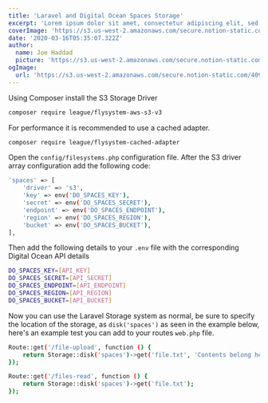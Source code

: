 ```yaml
---
title: 'Laravel and Digital Ocean Spaces Storage'
excerpt: 'Lorem ipsum dolor sit amet, consectetur adipiscing elit, sed do eiusmod tempor incididunt ut labore et dolore magna aliqua. Praesent elementum facilisis leo vel fringilla est ullamcorper eget. At imperdiet dui accumsan sit amet nulla facilities morbi tempus.'
coverImage: 'https://s3.us-west-2.amazonaws.com/secure.notion-static.com/4099f5bd-ac53-4a90-bdc6-2e6fda7d907d/Untitled.png?X-Amz-Algorithm=AWS4-HMAC-SHA256&X-Amz-Credential=AKIAT73L2G45O3KS52Y5%2F20210821%2Fus-west-2%2Fs3%2Faws4_request&X-Amz-Date=20210821T063818Z&X-Amz-Expires=86400&X-Amz-Signature=55585a9575ada0539b515354fa20bbb992c3649bad0f7d5ca7dbbe41838f8906&X-Amz-SignedHeaders=host&response-content-disposition=filename%20%3D%22Untitled.png%22'
date: '2020-03-16T05:35:07.322Z'
author:
  name: Joe Haddad
  picture: 'https://s3.us-west-2.amazonaws.com/secure.notion-static.com/4099f5bd-ac53-4a90-bdc6-2e6fda7d907d/Untitled.png?X-Amz-Algorithm=AWS4-HMAC-SHA256&X-Amz-Credential=AKIAT73L2G45O3KS52Y5%2F20210821%2Fus-west-2%2Fs3%2Faws4_request&X-Amz-Date=20210821T063818Z&X-Amz-Expires=86400&X-Amz-Signature=55585a9575ada0539b515354fa20bbb992c3649bad0f7d5ca7dbbe41838f8906&X-Amz-SignedHeaders=host&response-content-disposition=filename%20%3D%22Untitled.png%22'
ogImage:
  url: 'https://s3.us-west-2.amazonaws.com/secure.notion-static.com/4099f5bd-ac53-4a90-bdc6-2e6fda7d907d/Untitled.png?X-Amz-Algorithm=AWS4-HMAC-SHA256&X-Amz-Credential=AKIAT73L2G45O3KS52Y5%2F20210821%2Fus-west-2%2Fs3%2Faws4_request&X-Amz-Date=20210821T063818Z&X-Amz-Expires=86400&X-Amz-Signature=55585a9575ada0539b515354fa20bbb992c3649bad0f7d5ca7dbbe41838f8906&X-Amz-SignedHeaders=host&response-content-disposition=filename%20%3D%22Untitled.png%22'
---
```


Using Composer install the S3 Storage Driver

```bash
composer require league/flysystem-aws-s3-v3
```

For performance it is recommended to use a cached adapter.

```bash
composer require league/flysystem-cached-adapter
```

Open the `config/filesystems.php` configuration file. After the S3 driver array configuration add the following code:

```bash
'spaces' => [
    'driver' => 's3',
    'key' => env('DO_SPACES_KEY'),
    'secret' => env('DO_SPACES_SECRET'),
    'endpoint' => env('DO_SPACES_ENDPOINT'),
    'region' => env('DO_SPACES_REGION'),
    'bucket' => env('DO_SPACES_BUCKET'),
],
```

Then add the following details to your `.env` file with the corresponding Digital Ocean API details

```bash
DO_SPACES_KEY=[API_KEY]
DO_SPACES_SECRET=[API_SECRET]
DO_SPACES_ENDPOINT=[API_ENDPOINT]
DO_SPACES_REGION=[API_REGION]
DO_SPACES_BUCKET=[API_BUCKET]
```
Now you can use the Laravel Storage system as normal, be sure to specify the location of the storage, as `disk('spaces')` as seen in the example below, here's an example test you can add to your routes `web.php` file.

```bash
Route::get('/file-upload', function () {
    return Storage::disk('spaces')->get('file.txt', 'Contents belong here');
});

Route::get('/files-read', function () {
    return Storage::disk('spaces')->get('file.txt');
});
```